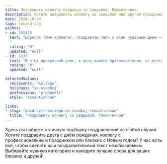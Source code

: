 ```yaml
---
title: Поздравить коллегу продавца со Свадьбой. Романтичное
description: Хотите поздравить коллегу со Свадьбой или другим праздником? Наш ИИ создаст незабываемое поздравление, а вы обязательно выделитесь среди других.  
date: 2024-10-24
tags: second tag
wishes:
- id: 102426
  text: "Дорогая [Имя коллеги], поздравляю тебя с этим чудесным днем – днем твоей свадьбы!  Пусть ваша жизнь вместе будет похожа на самую прекрасную и увлекательную сделку – с бесконечной прибылью любви, счастья и взаимопонимания. Желаю вам, чтобы ваши чувства всегда оставались такими же яркими и искрящимися, как лучшие витрины магазина, и чтобы каждый день вашей совместной жизни был наполнен радостью и нежностью.  Горько!
  "
  rating: "0"
  updated: "null"
- id: 8337
  text: "В этот прекрасный день, в день вашего бракосочетания, от всего нашего коллектива позвольте выразить восхищение вашему союзу. Пусть ваша любовь, подобно товарам, которые вы мастерски продаёте, блещет высочайшим качеством на долгие годы. Невеста – сегодня вы невероятно прекрасны, а жених – галантен и элегантен. Пусть ваш тандем, подобно успешному тандему покупателя и продавца, будет сплочённым и плодотворным. Желаем вам счастья, взаимопонимания и процветания. Пусть каждый новый день приносит радость, достаток и новые возможности. Для любви не нужен повод, но сегодня он есть – свадьба! Счастья молодым!"
  rating: "0"
  updated: "null"

selectedValues:
  recipients: "kollegu"
  holidays: "so-svadboj"
  professions: "prodavets"
  style: "romantichnoe"

links:
- slug: "pozdravit-kollegu-so-svadboj-romantichnoe"
  title: "Поздравить коллегу со Свадьбой. Романтичное"
---
```


Здесь вы найдете отличную подборку поздравлений на любой случай.
Хотите поздравить друга с днём рождения, коллегу с профессиональным праздником или близких с Новым годом? У нас есть всё, чтобы сделать ваш поздравительный текст незабываемым. Выбирайте нужную категорию и находите лучшие слова для ваших близких и друзей!
